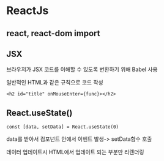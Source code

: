 # ReactJs

## react, react-dom import

<script src="https://unpkg.com/react@17.0.2/umd/react.production.min.js"></script>

<script src="https://unpkg.com/react-dom@17.0.2/umd/react-dom.production.min.js"></script>

## JSX

<script src="https://unpkg.com/@babel/standalone/babel.min.js"></script>

<script type="text/babel"></script>

브라우저가 JSX 코드를 이해할 수 있도록 변환하기 위해 Babel 사용

일반적인 HTML과 같은 규칙으로 코드 작성

`<h2 id="title" onMouseEnter={func}></h2>`

## React.useState()

`const [data, setData] = React.useState(0)`

data를 받아서 컴포넌트 안에서 이벤트 발생-> setData함수 호출

데이터 업데이트시 HTML에서 업데이트 되는 부분만 리렌더링

